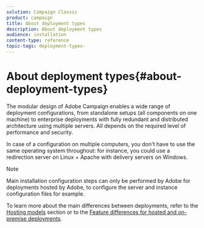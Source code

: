 ```yaml
---
solution: Campaign Classic
product: campaign
title: About deployment types
description: About deployment types
audience: installation
content-type: reference
topic-tags: deployment-types-
---
```


# About deployment types{#about-deployment-types}

The modular design of Adobe Campaign enables a wide range of deployment configurations, from standalone setups (all components on one machine) to enterprise deployments with fully redundant and distributed architecture using multiple servers. All depends on the required level of performance and security.

In case of a configuration on multiple computers, you don't have to use the same operating system throughout: for instance, you could use a redirection server on Linux + Apache with delivery servers on Windows.

>[!NOTE]
>
>Main installation configuration steps can only be performed by Adobe for deployments hosted by Adobe, to configure the server and instance configuration files for example.
>
>To learn more about the main differences between deployments, refer to the [Hosting models](../../installation/using/hosting-models.md) section or to the [Feature differences for hosted and on-premise deployments](../../installation/using/capability-matrix.md).

